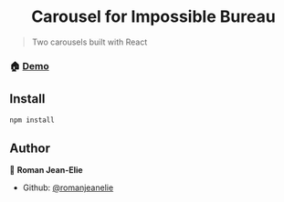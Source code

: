 <h1 align="center">Carousel for Impossible Bureau</h1>
<p>
</p>

> Two carousels built with React

### 🏠 [Demo](https://carouselforimpossiblebureau.netlify.app/)

## Install

```sh
npm install
```

## Author

👤 **Roman Jean-Elie**

- Github: [@romanjeanelie](https://github.com/romanjeanelie)

